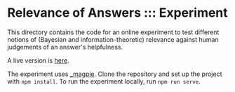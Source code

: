 # Relevance of Answers ::: Experiment

This directory contains the code for an online experiment to test different notions of (Bayesian and information-theoretic) relevance against human judgements of an answer's helpfulness.

A live version is [here](https://magpie-ea.github.io/relevance-of-answers/).

The experiment uses [_magpie](https://magpie-experiments.org).
Clone the repository and set up the project with `npm install`.
To run the experiment locally, run `npm run serve`. 
